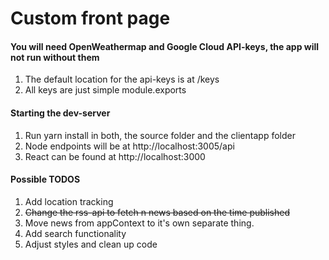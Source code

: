 # Custom front page

#### You will need OpenWeathermap and Google Cloud API-keys, the app will not run without them
1. The default location for the api-keys is at /keys
2. All keys are just simple module.exports


#### Starting the dev-server
1. Run yarn install in both, the source folder and the clientapp folder
2. Node endpoints will be at http://localhost:3005/api
3. React can be found at http://localhost:3000


#### Possible TODOS
1. Add location tracking
2. ~~Change the rss-api to fetch n news based on the time published~~
3. Move news from appContext to it's own separate thing. 
4. Add search functionality
5. Adjust styles and clean up code

